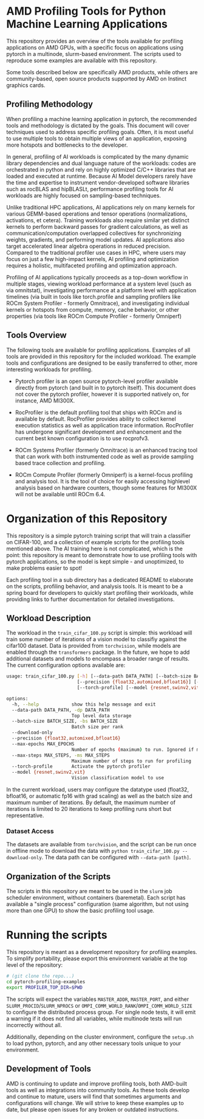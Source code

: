 # AMD Profiling Tools for Python Machine Learning Applications

This repository provides an overview of the tools available for profiling applications on AMD GPUs, with a specific focus on applications using pytorch in a multinode, slurm-based environment.  The scripts used to reproduce some examples are available with this repository.

Some tools described below are specifically AMD products, while others are community-based, open source products supported by AMD on Instinct graphics cards.

## Profiling Methodology

When profiling a machine learning application in pytorch, the recommended tools and methodology is dictated by the goals.  This document will cover techniques used to address specific profiling goals.  Often, it is most useful to use multiple tools to obtain multiple views of an application, exposing more hotspots and bottlenecks to the developer.

In general, profiling of AI workloads is complicated by the many dynamic library dependencies and dual language nature of the workloads: codes are orchestrated in python and rely on highly optimized C/C++ libraries that are loaded and executed at runtime.  Because AI Model developers rarely have the time and expertise to instrument vendor-developed software libraries such as rocBLAS and hipBLASLt, performance profiling tools for AI workloads are highly focused on sampling-based techniques.

Unlike traditional HPC applications, AI applications rely on many kernels for various GEMM-based operations and tensor operations (normalizations, activations, et cetera).  Training workloads also require similar yet distinct kernels to perform backward passes for gradient calculations, as well as communication/computation overlapped collectives for synchronizing weights, gradients, and performing model updates.  AI applications also target accelerated linear algebra operations in reduced precision.  Compared to the traditional profiler use cases in HPC, where users may focus on just a few high-impact kernels, AI profiling and optimization requires a holistic, multifaceted profiling and optimization approach.

Profiling of AI applications typically proceeds as a top-down workflow in multiple stages, viewing workload performance at a system level (such as via omnitstat), investigating performance at a platform level with application timelines (via built in tools like torch.profile and sampling profilers like ROCm System Profiler - formerly Omnitrace), and investigating individual kernels or hotspots from compute, memory, cache behavior, or other properties (via tools like ROCm Compute Profiler - formerly Omniperf)


## Tools Overview

The following tools are available for profiling applications.  Examples of all tools are provided in this repository for the included workload.  The example tools and configurations are designed to be easily transferred to other, more interesting workloads for profiling.

- Pytorch profiler is an open source pytorch-level profiler available directly from pytorch (and built in to pytorch itself).  This document does not cover the pytorch profiler, however it is supported natively on, for instance, AMD MI300X.

- RocProfiler is the default profiling tool that ships with ROCm and is available by default.  RocProfiler provides ability to collect kernel execution statistics as well as application trace information.  RocProfiler has undergone significant development and enhancement and the current best known configuration is to use rocprofv3.

- ROCm Systems Profiler (formerly Omnitrace) is an enhanced tracing tool that can work with both instrumented code as well as provide sampling based trace collection and profiling.

- ROCm Compute Profiler (formerly Omniperf) is a kernel-focus profiling and analysis tool.  It is the tool of choice for easily accessing highlevel analysis based on hardware counters, though some features for MI300X will not be available until ROCm 6.4.




# Organization of this Repository


This repository is a simple pytorch training script that will train a classifier on CIFAR-100, and a collection of example scripts for the profiling tools mentioned above. The AI training here is not complicated, which is the point: this repository is meant to demonstrate how to use profiling tools with pytorch applications, so the model is kept simple - and unoptimized, to make problems easier to spot!

Each profiling tool in a sub directory has a dedicated README to elaborate on the scripts, profiling behavior, and analysis tools.  It is meant to be a spring board for developers to quickly start profiling their workloads, while providing links to further documentation for detailed investigations.


## Workload Description

The workload in the `train_cifar_100.py` script is simple: this workload will train some number of iterations of a vision model to classifiy against the cifar100 dataset.  Data is provided from `torchvision`, while models are enabled through the `transformers` package.  In the future, we hope to add additional datasets and models to encompass a broader range of results.  The current configuration options available are:

```bash
usage: train_cifar_100.py [-h] [--data-path DATA_PATH] [--batch-size BATCH_SIZE] [--download-only]
                          [--precision {float32,automixed,bfloat16}] [--max-epochs MAX_EPOCHS] [--max-steps MAX_STEPS]
                          [--torch-profile] [--model {resnet,swinv2,vit}]

options:
  -h, --help            show this help message and exit
  --data-path DATA_PATH, -dp DATA_PATH
                        Top level data storage
  --batch-size BATCH_SIZE, -bs BATCH_SIZE
                        Batch size per rank
  --download-only
  --precision {float32,automixed,bfloat16}
  --max-epochs MAX_EPOCHS
                        Number of epochs (maximum) to run. Ignored if max_steps is set and is reached first.
  --max-steps MAX_STEPS, -ms MAX_STEPS
                        Maximum number of steps to run for profiling
  --torch-profile       Activate the pytorch profiler
  --model {resnet,swinv2,vit}
                        Vision classification model to use
```

In the current workload, users may configure the datatype used (float32, bfloat16, or automatic fp16 with grad scaling) as well as the batch size and maximum number of iterations.  By default, the maximum number of iterations is limited to 20 iterations to keep profiling runs short but representative.

### Dataset Access

The datasets are available from `torchvision`, and the script can be run once in offline mode to download the data with `python train_cifar_100.py --download-only`.  The data path can be configured with `--data-path [path]`.

## Organization of the Scripts

The scripts in this repository are meant to be used in the `slurm` job scheduler environment, without containers (baremetal).  Each script has available a "single process" configuration (same algorithm, but not using more than one GPU) to show the basic profiling tool usage.

<!-- There are also `MPI` examples, and corresponding single-process scripts where appropriate.  For the `MPI` cases, the scripts assume OpenMPI and corresponding environment variables, which are used to initialize pytorch. -->

# Running the scripts

This repository is meant as a development repository for profiling examples.  To simplify portability, please export this environment variable at the top level of the repository:

```bash
# (git clone the repo...)
cd pytorch-profiling-examples
export PROFILER_TOP_DIR=$PWD
```

The scripts will expect the variables `MASTER_ADDR`, `MASTER_PORT`, and either `SLURM_PROCID`/`SLURM_NPROCS` or `OMPI_COMM_WORLD_RANK`/`OMPI_COMM_WORLD_SIZE` to configure the distributed process group.  For single node tests, it will emit a warning if it does not find all variables, while multinode tests will run incorrectly without all.

Additionally, depending on the cluster environment, configure the `setup.sh` to load python, pytorch, and any other necessary tools unique to your environment.

## Development of Tools

AMD is continuing to update and improve profiling tools, both AMD-built tools as well as integrations into community tools.  As these tools develop and continue to mature, users will find that sometimes arguments and configurations will change.  We will strive to keep these examples up to date, but please open issues for any broken or outdated instructions. 
